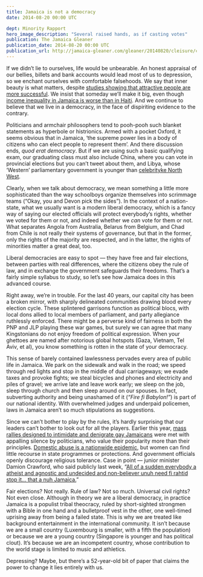 ```yaml
---
title: Jamaica is not a democracy
date: 2014-08-20 00:00 UTC

dept: Minority Rapport
hero_image_description: "Several raised hands, as if casting votes"
publication: The Jamaica Gleaner
publication_date: 2014-08-20 00:00 UTC
publication_url: http://jamaica-gleaner.com/gleaner/20140820/cleisure/cleisure2.html
---
```


If we didn’t lie to ourselves, life would be unbearable. An honest appraisal of
our bellies, billets and bank accounts would lead most of us to depression, so
we enchant ourselves with comfortable falsehoods. We say that inner beauty is
what matters, despite [studies showing that attractive people are more
successful][1]. We insist that someday we’ll make it big, even though [income
inequality in Jamaica is worse than in Haiti][2]. And we continue to believe
that we live in a democracy, in the face of dispiriting evidence to the
contrary.

Politicians and armchair philosophers tend to pooh-pooh such blanket statements
as hyperbole or histrionics. Armed with a pocket Oxford, it seems obvious that
in Jamaica, ‘the supreme power lies in a body of citizens who can elect people
to represent them’. And there discussion ends, *quod erat democracy*. But if we
are using such a basic qualifying exam, our graduating class must also include
China, where you can vote in provincial elections but you can’t tweet about
them, and Libya, whose ‘Western’ parliamentary government is younger than
[celebrityke North West][3].

Clearly, when we talk about democracy, we mean something a little more
sophisticated than the way schoolboys organize themselves into scrimmage teams
(“Okay, you and Devon pick the sides”). In the context of a nation-state, what
we usually want is a modern liberal democracy, which is a fancy way of saying
our elected officials will protect everybody’s rights, whether we voted for them
or not, and indeed whether we *can* vote for them or not. What separates Angola
from Australia, Belarus from Belgium, and Chad from Chile is not really their
systems of governance, but that in the former, only the rights of the majority
are respected, and in the latter, the rights of minorities matter a great deal,
too.

Liberal democracies are easy to spot — they have free and fair elections,
between parties with real differences, where the citizens obey the rule of law,
and in exchange the government safeguards their freedoms. That’s a fairly simple
syllabus to study, so let’s see how Jamaica does in this advanced course.

Right away, we’re in trouble. For the last 40 years, our capital city has been a
broken mirror, with sharply delineated communities drawing blood every election
cycle. These splintered garrisons function as political blocs, with local dons
allied to local members of parliament, and party allegiance ruthlessly enforced.
There might be a perverse kind of fairness in both the PNP and JLP playing these
war games, but surely we can agree that many Kingstonians do not enjoy freedom
of political expression. When your ghettoes are named after notorious global
hotspots (Gaza, Vietnam, Tel Aviv, et al), you know something is rotten in the
state of your democracy.

This sense of barely contained lawlessness pervades every area of public life in
Jamaica. We park on the sidewalk and walk in the road; we speed through red
lights and stop in the middle of dual carriageways; we evade taxes and provoke
fights; we steal bicycles and phones and electricity and piles of gravel; we
arrive late and leave work early; we sleep on the job, sleep through church and
then sleep around on our spouses. In fact, subverting authority and being
unashamed of it (*“Fire fi Babylon!”*) is part of our national identity. With
overwhelmed judges and underpaid policemen, laws in Jamaica aren’t so much
stipulations as suggestions.

Since we can’t bother to play by the rules, it’s hardly surprising that our
leaders can’t bother to look out for all the players. Earlier this year, [mass
rallies designed to intimidate and denigrate gay Jamaicans][4] were met with
appalling silence by politicians, who value their popularity more than their
principles. [Domestic abuse is a nationwide epidemic][5], but women can find
little recourse in state programmes or protections. And government officials
openly discourage religious tolerance. Case in point — junior minister Damion
Crawford, who said publicly last week, “[All of a sudden everybody a atheist
and agnostic and undecided and non-believer unuh need fi rahtid stop it... that
a nuh Jamaica.][6]”

Fair elections? Not really. Rule of law? Not so much. Universal civil rights?
Not even close. Although in theory we are a liberal democracy, in practice
Jamaica is a populist tribal theocracy, ruled by short-sighted strongmen with a
Bible in one hand and a bulletproof vest in the other, one well-timed uprising
away from being a failed state. This is why we are treated like background
entertainment in the international community. It isn’t because we are a small
country (Luxembourg is smaller, with a fifth the population) or because we are a
young country (Singapore is younger and has political clout). It’s because we
are an incompetent country, whose contribution to the world stage is limited to
music and athletics.

Depressing? Maybe, but there’s a 52-year-old bit of paper that claims the power
to change it lies entirely with us.

[1]: http://www.psychologytoday.com/blog/games-primates-play/201203/the-truth-about-why-beautiful-people-are-more-successful
[2]: http://jamaica-gleaner.com/gleaner/20111009/business/business8.html
[3]: http://www.tmz.com/2013/06/20/kim-kardashian-baby-name-north-west-kanye/
[4]: http://televisionjamaica.com/Programmes/PrimeTimeNews.aspx/Videos/35965
[5]: http://www.refworld.org/docid/52eb9bf94.html
[6]: https://twitter.com/DamionCrawford/status/500008424189734913
